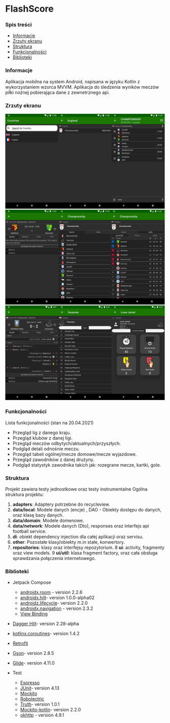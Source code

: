 # FlashScore

### Spis treści
* [Informacje](#informacje)
* [Zrzuty ekranu](#zrzuty-ekranu)
* [Struktura](#struktura)
* [Funkcjonalności](#funkcjonalności)
* [Biblioteki](#biblioteki)




### Informacje
Aplikacja mobilna na system Android,  napisana w języku Kotlin z wykorzystaniem wzorca MVVM. Aplikacja do śledzenia wyników meczów piłki nożnej pobierająca dane z zewnetrznego api.

### Zrzuty ekranu

![CountriesLeaguesEventsList](https://github.com/jakubrzeznicki/FlashScore/blob/master/screenshots/1.png "Countries Leagues Events List")
![CommingEventDetailsTeamsStandings](https://github.com/jakubrzeznicki/FlashScore/blob/master/screenshots/2.png "Comming Event Details Teams Standings")
![EventDetailsPlayersPlayerInfo](https://github.com/jakubrzeznicki/FlashScore/blob/master/screenshots/3.png "Event Details Players Player Information")


### Funkcjonalności
Lista funkcjonalności (stan na 20.04.2021)
* Przegląd lig z danego kraju.
* Przegląd klubów z danej ligi.
* Przegląd meczów odbytych/aktualnych/przyszłych.
* Podgląd detali odnośnie meczu.
* Przegląd tabeli ogólnej/mecze domowe/mecze wyjazdowe.
* Przegląd zawodników z danej drużyny.
* Podgląd statystyk zawodnika takich jak: rozegrane mecze, kartki, gole.

### Struktura
Projekt zawiera testy jednostkowe oraz testy instrumentalne
Ogólna struktura projektu:
1. **adapters**: Adaptery potrzebne do recycleview.
2. **data/local**: Modele danych (encje) , DAO - Obiekty dostępu do danych, oraz klasę bazy danych.
3. **data/domain**: Modele domenowe.
4. **data/network**: Modele danych (Dto), responses oraz interfejs api football service.
5. **di**: obiekt dependency injection dla całej aplikacji oraz servisu.
6. **other**: Pozostałe klasy/obiekty m.in stałe, konwertory.
7. **repositories**: klasy oraz interfejsy repozytorium.
8 **ui**: activity, fragmenty oraz view models.
9 **ui/util**: klasa fragment factory, oraz cała obsługa sprawdzania połączenia internetowego.



### Biblioteki

- Jetpack Compose
    - [androidx.room](https://developer.android.com/jetpack/androidx/releases/room) - version 2.2.6
    - [androidx.hilt](https://developer.android.com/jetpack/androidx/releases/hilt)- version 1.0.0-alpha02
    - [androidz.lifecycle](https://developer.android.com/jetpack/androidx/releases/lifecycle)- version 2.2.0
    - [androidx.navigation](https://developer.android.com/jetpack/androidx/releases/navigation) - version 2.3.2
    - [View Binding](https://developer.android.com/topic/libraries/view-binding)

    
- [Dagger Hilt](https://developer.android.com/training/dependency-injection/hilt-android)- version 2.28-alpha
- [kotlinx.coroutines](https://github.com/Kotlin/kotlinx.coroutines)- version 1.4.2
- [Retrofit]()
- [Gson](https://github.com/google/gson)- version 2.8.5
- [Glide](https://github.com/bumptech/glide)- version 4.11.0


- Test
    - [Espresso](https://developer.android.com/training/testing/espresso)
    - [JUnit](https://junit.org/junit4/)- version 4.13
    - [Mockito](https://site.mockito.org/)
    - [Robolectric](http://robolectric.org/)
    - [Truth](https://github.com/google/truth)- version 1.0.1
    - [Mockito-kotlin](https://github.com/mockito/mockito-kotlin)- version 2.2.0
    - [okhttp](https://github.com/square/okhttp) - version 4.9.1
